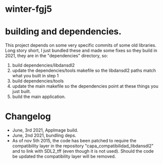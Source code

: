 # winter-fgj5

# building and dependencies.

This project depends on some very specific commits of some old libraries. Long story short, I just bundled these and made some fixes so they build in 2021, they are in the "dependencies" directory, so:

1) build dependencies/libdansdl2
2) update the dependencies/tools makefile so the libdansdl2 paths match what you built in step 1
3) build dependencies/tools
4) update the main makefile so the dependencies point at these things you just built.
5) build the main application.

# Changelog

- June, 3rd 2021, AppImage build.
- June, 2nd 2021, bundling deps.
- As of nov 5th 2015, the code has been patched to require the compatibility layer in the repository "capa_compatibilidad_libdansdl2" and to link with SDL2_tff (even though it is not used). Should the code be updated the compatibility layer will be removed.
